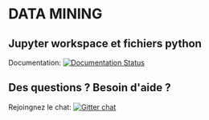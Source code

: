 # **DATA MINING**
Jupyter workspace et fichiers python
-----------------------------------
Documentation:
[![Documentation Status](http://readthedocs.org/projects/workspace-internship/badge/?version=latest)](https://workspace-internship.readthedocs.io/en/latest/?badge=latest)

Des questions ? Besoin d'aide ?
-------------------------------
Rejoingnez le chat:
[![Gitter chat](https://badges.gitter.im/gitterHQ/gitter.png)](https://gitter.im/internship_project/Lobby)
